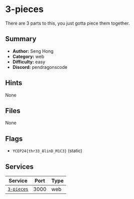# 3-pieces
There are 3 parts to this, you just gotta piece them together.

## Summary
- **Author:** Seng Hong
- **Category:** web
- **Difficulty:** easy
- **Discord:** pendragonscode

## Hints
None

## Files
None

## Flags
- `YCEP24{thr33_8linD_M1C3}` (static)

## Services
| Service | Port | Type |
| ------- | ---- | ---- |
| [`3-pieces`](service\3-pieces) | 3000 | web |
